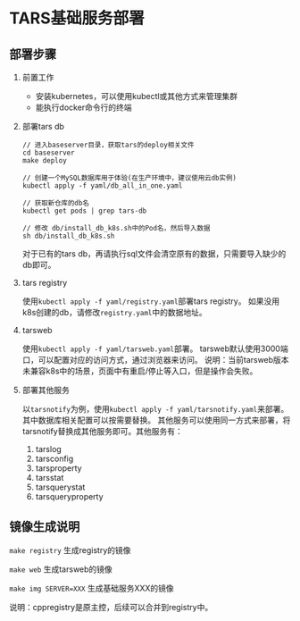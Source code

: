 # TARS基础服务部署

## 部署步骤

1. 前置工作
   - 安装kubernetes，可以使用kubectl或其他方式来管理集群
   - 能执行docker命令行的终端

2. 部署tars db
   ```
   // 进入baseserver目录，获取tars的deploy相关文件
   cd baseserver
   make deploy
   
   // 创建一个MySQL数据库用于体验(在生产环境中，建议使用云db实例)
   kubectl apply -f yaml/db_all_in_one.yaml

   // 获取新仓库的db名
   kubectl get pods | grep tars-db

   // 修改 db/install_db_k8s.sh中的Pod名，然后导入数据
   sh db/install_db_k8s.sh
   ```
   对于已有的tars db，再请执行sql文件会清空原有的数据，只需要导入缺少的db即可。

3. tars registry
   
   使用`kubectl apply -f yaml/registry.yaml`部署tars registry。
   如果没用k8s创建的db，请修改`registry.yaml`中的数据地址。

4. tarsweb
   
   使用`kubectl apply -f yaml/tarsweb.yaml`部署。
   tarsweb默认使用3000端口，可以配置对应的访问方式，通过浏览器来访问。
   说明：当前tarsweb版本未兼容k8s中的场景，页面中有重启/停止等入口，但是操作会失败。

5. 部署其他服务
   
   以`tarsnotify`为例，使用`kubectl apply -f yaml/tarsnotify.yaml`来部署。其中数据库相关配置可以按需要替换。
   其他服务可以使用同一方式来部署，将tarsnotify替换成其他服务即可。其他服务有：
   1. tarslog
   2. tarsconfig
   3. tarsproperty
   4. tarsstat
   5. tarsquerystat
   6. tarsqueryproperty

## 镜像生成说明

`make registry` 生成registry的镜像

`make web` 生成tarsweb的镜像

`make img SERVER=XXX` 生成基础服务XXX的镜像

说明：cppregistry是原主控，后续可以合并到registry中。
